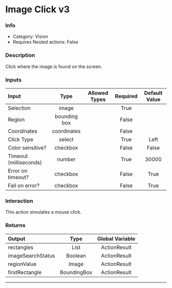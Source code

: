 # Image Click v3

### Info

- Category: Vision
- Requires Nested actions: False


### Description
Click where the image is found on the screen.


### Inputs

| Input | Type | Allowed Types | Required |  Default Value |
| :--- | :---: | :---: | :---: | :---: |
| Selection | image |  | True |  |
| Region | bounding box |  | False |  |
| Coordinates | coordinates |  | False |  |
| Click Type | select |  | True | Left |
| Color sensitive? | checkbox |  | False | False |
| Timeout (milliseconds) | number |  | True | 30000 |
| Error on timeout? | checkbox |  | False | True |
| Fail on error? | checkbox |  | False | True |


### Interaction
This action simulates a mouse click.

### Returns

| Output | Type | Global Variable |
| :--- | :---: | :---: |
| rectangles | List | ActionResult |
| imageSearchStatus | Boolean | ActionResult |
| regionValue | Image | ActionResult |
| firstRectangle | BoundingBox | ActionResult |

---